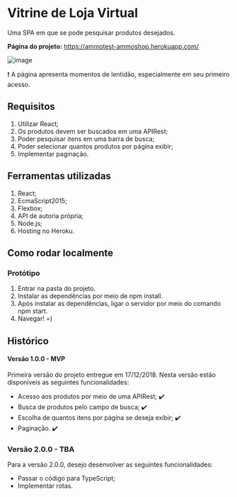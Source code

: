 # Vitrine de Loja Virtual

Uma SPA em que se pode pesquisar produtos desejados.

**Página do projeto:** https://ammotest-ammoshop.herokuapp.com/

![image](https://user-images.githubusercontent.com/40531512/50080686-cec11b80-01d3-11e9-8fb5-104e13a9b223.jpg)

:heavy_exclamation_mark: A página apresenta momentos de lentidão, especialmente em seu primeiro acesso. 

## Requisitos

1. Utilizar React;
2. Os produtos devem ser buscados em uma APIRest;
3. Poder pesquisar itens em uma barra de busca;
4. Poder selecionar quantos produtos por página exibir;
5. Implementar paginação.

## Ferramentas utilizadas

1. React; 
2. EcmaScript2015;
3. Flexbox;
4. API de autoria própria;
5. Node.js;
6. Hosting no Heroku.

## Como rodar localmente

### Protótipo

1. Entrar na pasta do projeto. 
2. Instalar as dependências por meio de npm install.
3. Após instalar as dependências, ligar o servidor por meio do comando npm start.
4. Navegar! =)

## Histórico

#### Versão 1.0.0 - MVP

Primeira versão do projeto entregue em 17/12/2018. Nesta versão estão disponíveis as seguintes funcionalidades:

- Acesso aos produtos por meio de uma APIRest; :heavy_check_mark:
- Busca de produtos pelo campo de busca; :heavy_check_mark: 
- Escolha de quantos itens por página se deseja exibir; :heavy_check_mark: 
- Paginação. :heavy_check_mark: 

### Versão 2.0.0 - TBA

Para a versão 2.0.0, desejo desenvolver as seguintes funcionalidades:

- Passar o código para TypeScript;
- Implementar rotas.
